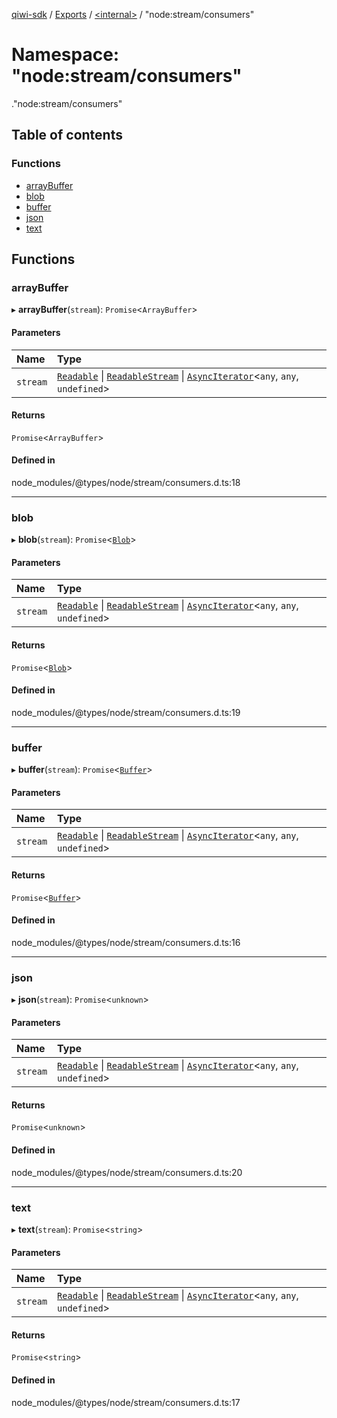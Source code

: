 [qiwi-sdk](../README.md) / [Exports](../modules.md) / [<internal\>](internal_.md) / "node:stream/consumers"

# Namespace: "node:stream/consumers"

[<internal>](internal_.md)."node:stream/consumers"

## Table of contents

### Functions

- [arrayBuffer](internal_._node_stream_consumers_.md#arraybuffer)
- [blob](internal_._node_stream_consumers_.md#blob)
- [buffer](internal_._node_stream_consumers_.md#buffer)
- [json](internal_._node_stream_consumers_.md#json)
- [text](internal_._node_stream_consumers_.md#text)

## Functions

### arrayBuffer

▸ **arrayBuffer**(`stream`): `Promise`<`ArrayBuffer`\>

#### Parameters

| Name | Type |
| :------ | :------ |
| `stream` | [`Readable`](../classes/internal_.Readable.md) \| [`ReadableStream`](../interfaces/internal_.ReadableStream.md) \| [`AsyncIterator`](../interfaces/internal_.AsyncIterator.md)<`any`, `any`, `undefined`\> |

#### Returns

`Promise`<`ArrayBuffer`\>

#### Defined in

node_modules/@types/node/stream/consumers.d.ts:18

___

### blob

▸ **blob**(`stream`): `Promise`<[`Blob`](../interfaces/internal_.Blob.md)\>

#### Parameters

| Name | Type |
| :------ | :------ |
| `stream` | [`Readable`](../classes/internal_.Readable.md) \| [`ReadableStream`](../interfaces/internal_.ReadableStream.md) \| [`AsyncIterator`](../interfaces/internal_.AsyncIterator.md)<`any`, `any`, `undefined`\> |

#### Returns

`Promise`<[`Blob`](../interfaces/internal_.Blob.md)\>

#### Defined in

node_modules/@types/node/stream/consumers.d.ts:19

___

### buffer

▸ **buffer**(`stream`): `Promise`<[`Buffer`](internal_.md#buffer)\>

#### Parameters

| Name | Type |
| :------ | :------ |
| `stream` | [`Readable`](../classes/internal_.Readable.md) \| [`ReadableStream`](../interfaces/internal_.ReadableStream.md) \| [`AsyncIterator`](../interfaces/internal_.AsyncIterator.md)<`any`, `any`, `undefined`\> |

#### Returns

`Promise`<[`Buffer`](internal_.md#buffer)\>

#### Defined in

node_modules/@types/node/stream/consumers.d.ts:16

___

### json

▸ **json**(`stream`): `Promise`<`unknown`\>

#### Parameters

| Name | Type |
| :------ | :------ |
| `stream` | [`Readable`](../classes/internal_.Readable.md) \| [`ReadableStream`](../interfaces/internal_.ReadableStream.md) \| [`AsyncIterator`](../interfaces/internal_.AsyncIterator.md)<`any`, `any`, `undefined`\> |

#### Returns

`Promise`<`unknown`\>

#### Defined in

node_modules/@types/node/stream/consumers.d.ts:20

___

### text

▸ **text**(`stream`): `Promise`<`string`\>

#### Parameters

| Name | Type |
| :------ | :------ |
| `stream` | [`Readable`](../classes/internal_.Readable.md) \| [`ReadableStream`](../interfaces/internal_.ReadableStream.md) \| [`AsyncIterator`](../interfaces/internal_.AsyncIterator.md)<`any`, `any`, `undefined`\> |

#### Returns

`Promise`<`string`\>

#### Defined in

node_modules/@types/node/stream/consumers.d.ts:17
